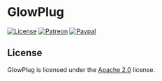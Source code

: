 # GlowPlug

[![License](https://lxgaming.github.io/images/badge/License-Apache%202.0-blue.svg)](https://www.apache.org/licenses/LICENSE-2.0)
[![Patreon](https://lxgaming.github.io/images/badge/Patreon-donate-yellow.svg)](https://www.patreon.com/lxgaming)
[![Paypal](https://lxgaming.github.io/images/badge/Paypal-donate-yellow.svg)](https://www.paypal.com/cgi-bin/webscr?cmd=_s-xclick&hosted_button_id=TVT5B45AHNP9J)

## License
GlowPlug is licensed under the [Apache 2.0](https://www.apache.org/licenses/LICENSE-2.0) license.
